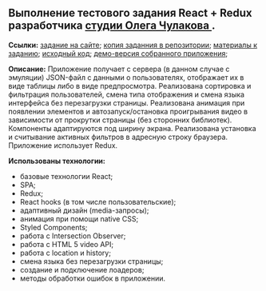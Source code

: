 ## Выполнение тестового задания React + Redux разработчика [студии Олега Чулакова ](https://chulakov.ru/).
**Ссылки:** [задание на сайте](https://chulakov.ru/career/frontend-react-developer);
[копия заданния в репозитории](https://github.com/d00dde/Test-chulakov/blob/master/public/conditions/%D0%A2%D0%B5%D1%81%D1%82%D0%BE%D0%B2%D0%BE%D0%B5%20%D0%B7%D0%B0%D0%B4%D0%B0%D0%BD%D0%B8%D0%B5%20Frontend.%20React%2BRedux%20%D1%81%20%D0%B0%D0%BD%D0%B8%D0%BC%D0%B0%D1%86%D0%B8%D1%8F%D0%BC%D0%B8%20%D0%A1%D1%82%D1%83%D0%B4%D0%B8%D1%8F%20%D0%9E%D0%BB%D0%B5%D0%B3%D0%B0%20%D0%A7%D1%83%D0%BB%D0%B0%D0%BA%D0%BE%D0%B2%D0%B0.pdf);
[материалы к заданию](https://github.com/d00dde/Test-chulakov/tree/master/public/conditions);
[исходный код](https://github.com/d00dde/Test-chulakov);
[демо-версия собранного приложения](https://d00dde.github.io/Test-chulakov);

**Описание:** Приложение получает с сервера (в данном случае с эмуляции) JSON-файл с данными о пользователях, отображает их в виде таблицы либо в виде предпросмотра. Реализована сортировка и фильтрация пользователей, смена типа отображения и смена языка интерфейса без перезагрузки страницы. Реализована анимация при появлении элементов и автозапуск/остановка проигрывания видео в зависимости от прокрутки страницы (без сторонних библиотек). Компоненты адаптируются под ширину экрана. Реализована установка и считывание активных фильтров в адресную строку браузера. Приложение использует Redux.

**Использованы технологии:**
+ базовые технологии React;
+ SPA;
+ Redux;
+ React hooks (в том числе пользовательские);
+ адаптивный дизайн (media-запросы);
+ анимация при помощи native CSS;
+ Styled Components;
+ работа с Intersection Observer;
+ работа с HTML 5 video API;
+ работа с location и history;
+ смена языка без перезагрузки страницы;
+ создание и подключение лоадеров;
+ методы обработки ошибок в приложении.

